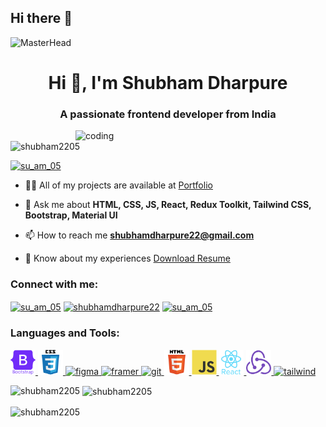 ## Hi there 👋

![MasterHead](https://raw.githubusercontent.com/thompsonemerson/thompsonemerson/master/cover-thompson.png)
<h1 align="center">Hi 👋, I'm Shubham Dharpure</h1>
<h3 align="center">A passionate frontend developer from India</h3>
<img align="right" alt="coding" width="400" src="https://img.freepik.com/premium-photo/portrait-successful-programmer-game-developer-coder-guy-uses-computer-laptop-work-game-design-hacker-boy-generative-ai-cyber-gamer_117038-7605.jpg"


<p align="left"> <img src="https://komarev.com/ghpvc/?username=shubham2205&label=Profile%20views&color=0e75b6&style=flat" alt="shubham2205" /> </p>

<p align="left"> <a href="https://twitter.com/su_am_05" target="blank"><img src="https://img.shields.io/twitter/follow/su_am_05?logo=twitter&style=for-the-badge" alt="su_am_05" /></a> </p>

- 👨‍💻 All of my projects are available at [Portfolio](https://shubham-p22.netlify.app/)

- 💬 Ask me about **HTML, CSS, JS, React, Redux Toolkit, Tailwind CSS, Bootstrap, Material UI**

- 📫 How to reach me **shubhamdharpure22@gmail.com**

- 📄 Know about my experiences [Download Resume](https://shorturl.at/6xn4q)

<h3 align="left">Connect with me:</h3>
<p align="left">
<a href="https://twitter.com/su_am_05" target="blank"><img align="center" src="https://raw.githubusercontent.com/rahuldkjain/github-profile-readme-generator/master/src/images/icons/Social/twitter.svg" alt="su_am_05" height="30" width="40" /></a>
<a href="https://linkedin.com/in/shubhamdharpure22" target="blank"><img align="center" src="https://raw.githubusercontent.com/rahuldkjain/github-profile-readme-generator/master/src/images/icons/Social/linked-in-alt.svg" alt="shubhamdharpure22" height="30" width="40" /></a>
<a href="https://instagram.com/su_am_05" target="blank"><img align="center" src="https://raw.githubusercontent.com/rahuldkjain/github-profile-readme-generator/master/src/images/icons/Social/instagram.svg" alt="su_am_05" height="30" width="40" /></a>
</p>

<h3 align="left">Languages and Tools:</h3>
<p align="left"> <a href="https://getbootstrap.com" target="_blank" rel="noreferrer"> <img src="https://raw.githubusercontent.com/devicons/devicon/master/icons/bootstrap/bootstrap-plain-wordmark.svg" alt="bootstrap" width="40" height="40"/> </a> <a href="https://www.w3schools.com/css/" target="_blank" rel="noreferrer"> <img src="https://raw.githubusercontent.com/devicons/devicon/master/icons/css3/css3-original-wordmark.svg" alt="css3" width="40" height="40"/> </a> <a href="https://www.figma.com/" target="_blank" rel="noreferrer"> <img src="https://www.vectorlogo.zone/logos/figma/figma-icon.svg" alt="figma" width="40" height="40"/> </a> <a href="https://www.framer.com/" target="_blank" rel="noreferrer"> <img src="https://www.vectorlogo.zone/logos/framer/framer-icon.svg" alt="framer" width="40" height="40"/> </a> <a href="https://git-scm.com/" target="_blank" rel="noreferrer"> <img src="https://www.vectorlogo.zone/logos/git-scm/git-scm-icon.svg" alt="git" width="40" height="40"/> </a> <a href="https://www.w3.org/html/" target="_blank" rel="noreferrer"> <img src="https://raw.githubusercontent.com/devicons/devicon/master/icons/html5/html5-original-wordmark.svg" alt="html5" width="40" height="40"/> </a> <a href="https://developer.mozilla.org/en-US/docs/Web/JavaScript" target="_blank" rel="noreferrer"> <img src="https://raw.githubusercontent.com/devicons/devicon/master/icons/javascript/javascript-original.svg" alt="javascript" width="40" height="40"/> </a> <a href="https://reactjs.org/" target="_blank" rel="noreferrer"> <img src="https://raw.githubusercontent.com/devicons/devicon/master/icons/react/react-original-wordmark.svg" alt="react" width="40" height="40"/> </a> <a href="https://redux.js.org" target="_blank" rel="noreferrer"> <img src="https://raw.githubusercontent.com/devicons/devicon/master/icons/redux/redux-original.svg" alt="redux" width="40" height="40"/> </a> <a href="https://tailwindcss.com/" target="_blank" rel="noreferrer"> <img src="https://www.vectorlogo.zone/logos/tailwindcss/tailwindcss-icon.svg" alt="tailwind" width="40" height="40"/> </a> </p>

<p><img align="left" src="https://github-readme-stats.vercel.app/api/top-langs?username=shubham2205&show_icons=true&locale=en&layout=compact" alt="shubham2205" /></p>

<p>&nbsp;<img align="center" src="https://github-readme-stats.vercel.app/api?username=shubham2205&show_icons=true&locale=en" alt="shubham2205" /></p>

<p><img align="center" src="https://github-readme-streak-stats.herokuapp.com/?user=shubham2205&" alt="shubham2205" /></p>

